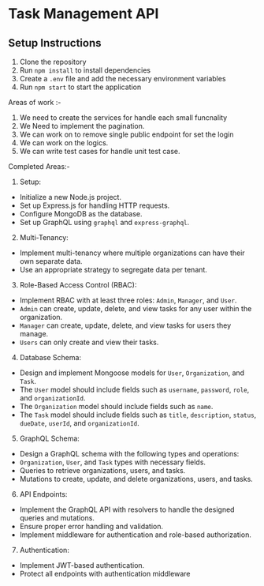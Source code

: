 
# Task Management API

## Setup Instructions

1. Clone the repository
2. Run `npm install` to install dependencies
3. Create a `.env` file and add the necessary environment variables
4. Run `npm start` to start the application

Areas of work :-
1. We need to create the services for handle each small funcnality 
2. We Need to implement the pagination.
3. We can work on to remove single public endpoint for set the login 
4. We can work on the logics.
5. We can write test cases for handle unit test case.

Completed Areas:-
1. Setup:
- Initialize a new Node.js project.
- Set up Express.js for handling HTTP requests.
- Configure MongoDB as the database.
- Set up GraphQL using `graphql` and `express-graphql`.

2. Multi-Tenancy:
- Implement multi-tenancy where multiple organizations can have their own separate data.
- Use an appropriate strategy to segregate data per tenant.

3. Role-Based Access Control (RBAC):
- Implement RBAC with at least three roles: `Admin`, `Manager`, and `User`.
- `Admin` can create, update, delete, and view tasks for any user within the organization.
- `Manager` can create, update, delete, and view tasks for users they manage.
- `Users` can only create and view their tasks.

4. Database Schema:
- Design and implement Mongoose models for `User`, `Organization`, and `Task`.
- The `User` model should include fields such as `username`, `password`, `role`, and `organizationId`.
- The `Organization` model should include fields such as `name`.
- The `Task` model should include fields such as `title`, `description`, `status`, `dueDate`, `userId`, and `organizationId`.

5. GraphQL Schema:
- Design a GraphQL schema with the following types and operations:
- `Organization`, `User`, and `Task` types with necessary fields.
- Queries to retrieve organizations, users, and tasks.
- Mutations to create, update, and delete organizations, users, and tasks.

6. API Endpoints:
- Implement the GraphQL API with resolvers to handle the designed queries and mutations.
- Ensure proper error handling and validation.
- Implement middleware for authentication and role-based authorization.

7. Authentication:
- Implement JWT-based authentication.
- Protect all endpoints with authentication middleware